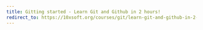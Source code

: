 ```yaml
---
title: Gitting started - Learn Git and Github in 2 hours!
redirect_to: https://10xsoft.org/courses/git/learn-git-and-github-in-2-hours/
---
```

